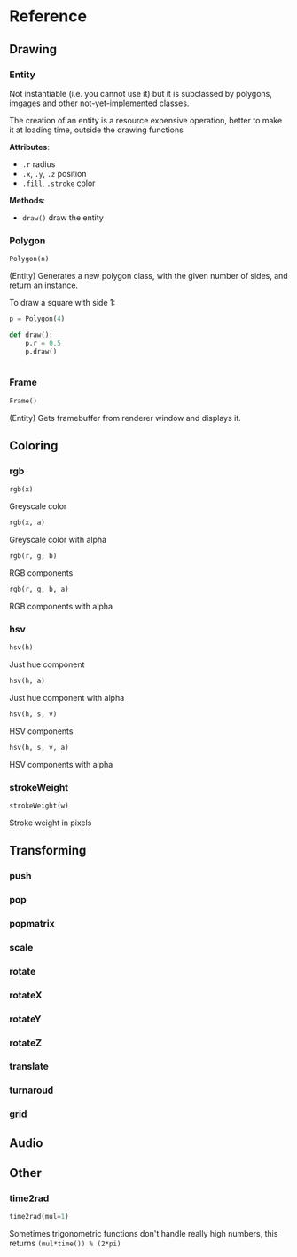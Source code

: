 Reference
=========

Drawing
-------

### Entity
Not instantiable (i.e. you cannot use it) but it is subclassed by polygons,
imgages and other not-yet-implemented classes.

The creation of an entity is a resource expensive operation, better to make it
at loading time, outside the drawing functions

__Attributes__:
* `.r` radius
* `.x`, `.y`, `.z` position
* `.fill`, `.stroke` color

__Methods__:
* `draw()` draw the entity


### Polygon
```python
Polygon(n)
```
(Entity) Generates a new polygon class, with the given number of sides, and return an
instance.

To draw a square with side 1:
```python
p = Polygon(4)

def draw():
    p.r = 0.5
    p.draw()
    
```

### Frame
```python
Frame()
```
(Entity) Gets framebuffer from renderer window and displays it.


Coloring
--------

### rgb
```python
rgb(x)
```
Greyscale color

```python
rgb(x, a)
```
Greyscale color with alpha

```python
rgb(r, g, b)
```
RGB components

```python
rgb(r, g, b, a)
```
RGB components with alpha


### hsv
```python
hsv(h)
```
Just hue component

```python
hsv(h, a)
```
Just hue component with alpha

```python
hsv(h, s, v)
```
HSV components

```python
hsv(h, s, v, a)
```
HSV components with alpha


### strokeWeight
```python
strokeWeight(w)
```
Stroke weight in pixels


Transforming
------------

### push
### pop
### popmatrix
### scale
### rotate
### rotateX
### rotateY
### rotateZ
### translate
### turnaroud
### grid


Audio
-----


Other
-----

### time2rad
```python
time2rad(mul=1)
```  
Sometimes trigonometric functions don't handle really high numbers, this
returns `(mul*time()) % (2*pi)`
